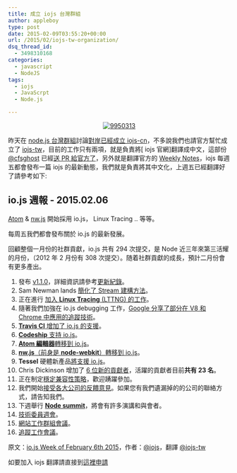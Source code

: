 ```yaml
---
title: 成立 iojs 台灣群組
author: appleboy
type: post
date: 2015-02-09T03:55:20+00:00
url: /2015/02/iojs-tw-organization/
dsq_thread_id:
  - 3498310168
categories:
  - javascript
  - NodeJS
tags:
  - iojs
  - JavaScrpt
  - Node.js

---
```

<div style="margin:0 auto; text-align:center">
  <a href="https://www.flickr.com/photos/appleboy/15859123853" title="9950313 by Bo-Yi Wu, on Flickr"><img src="https://i2.wp.com/farm8.staticflickr.com/7401/15859123853_d945160802_o.png?resize=200%2C200&#038;ssl=1" alt="9950313" data-recalc-dims="1" /></a>
</div>

昨天在 [node.js 台灣群組][1]討論[對岸已經成立 iojs-cn][2]，不多說我們也請官方幫忙成立了 [iojs-tw][3]，目前的工作只有兩項，就是負責將[ iojs 官網]翻譯成中文，這部份 [@cfsghost][4] 已經[送 PR 給官方了][5]，另外就是翻譯官方的 [Weekly Notes][6]，iojs 每週五都會發布一篇 iojs 的最新動態，我們就是負責將其中文化，上週五已經翻譯好了請參考如下:

<!--more-->

## io.js 週報 - 2015.02.06

[Atom][7] & [nw.js][8] 開始採用 io.js， Linux Tracing .. 等等。

每周五我們都會發布關於 io.js 的最新發展。

回顧整個一月份的社群貢獻，io.js 共有 294 次提交，是 Node 近三年來第三活耀的月份，（2012 年 2 月份有 308 次提交）。随着社群貢獻的成長，預計二月份會有更多產出。

  1. 發布 [v1.1.0][9]，詳細資訊請參考[更新紀錄][10]。
  2. Sam Newman lands [簡化了 Stream 建構方法][11]。
  3. 正在進行 [加入 **Linux Tracing** (LTTNG) 的工作][12]。
  4. 隨著我們加強在 io.js debugging 工作，[Google 分享了部分在 V8 和 Chrome 中應用的追蹤技術][13]。
  5. [**Travis CI** 增加了 io.js 的支援][14]。
  6. [**Codeship** 支持 io.js][15]。
  7. [**Atom 編輯器**轉移到 io.js][16]。
  8. [**nw.js**（前身是 **node-webkit**）轉移到 io.js][17]。
  9. **Tessel** 硬體新產品[將支援 io.js][18]。
 10. Chris Dickinson 增加了 [6 位新的貢獻者][19]，活躍的貢獻者目前**共有 23 名**。
 11. 正在制定[穩定兼容性策略][20]，歡迎踴躍參加。
 12. 我們開始[接受各大公司的反饋意見][21]。如果您有我們遺漏掉的的公司的聯絡方式，請告知我們。
 13. 下週舉行 [**Node summit**][22]，將會有許多演講和與會者。
 14. [技術委員週會][23]。
 15. [網站工作群組會議][24]。
 16. [追蹤工作會議][25]。

原文：[io.js Week of February 6th 2015][26]，作者：[@iojs][6]，翻譯 [@iojs-tw][3]

如要加入 iojs 翻譯請直接到[這裡申請][27]

 [1]: https://www.facebook.com/groups/node.js.tw/
 [2]: https://www.facebook.com/gniyop/posts/446564002165486
 [3]: https://github.com/iojs/iojs-tw
 [4]: https://github.com/cfsghost
 [5]: https://github.com/iojs/website/pull/135
 [6]: https://medium.com/@iojs
 [7]: https://atom.io/
 [8]: http://nwjs.io/
 [9]: https://iojs.org/dist/v1.1.0/
 [10]: https://github.com/iojs/io.js/blob/v1.x/CHANGELOG.md#2015-02-03-version-110-chrisdickinson
 [11]: https://github.com/iojs/io.js/commit/50daee7243a3f987e1a28d93c43f913471d6885a
 [12]: https://github.com/iojs/io.js/pull/702
 [13]: https://github.com/iojs/io.js/issues/671#issuecomment-73191538
 [14]: http://docs.travis-ci.com/user/build-environment-updates/2015-02-03/
 [15]: https://codeship.com/documentation/languages/nodejs/#iojs
 [16]: https://github.com/atom/atom/releases/tag/v0.177.0
 [17]: https://github.com/nwjs/nw.js/issues/2742
 [18]: http://blog.technical.io/post/110115579867/upcoming-hardware-from-technical-machine
 [19]: https://github.com/iojs/io.js/issues/680#issuecomment-73089691
 [20]: https://github.com/iojs/io.js/issues/725
 [21]: https://github.com/iojs/roadmap/issues/13
 [22]: http://nodesummit.com/
 [23]: https://www.youtube.com/watch?v=IhXa2FmtBI4
 [24]: https://www.youtube.com/watch?v=SBJaXUA0lSY
 [25]: https://www.youtube.com/watch?v=Oar2yB5SPtA
 [26]: https://medium.com/node-js-javascript/io-js-week-of-february-6th-2015-e185388549a4
 [27]: https://github.com/iojs/iojs-tw/issues/2